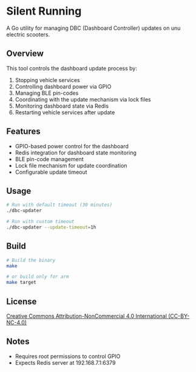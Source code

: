 # Silent Running

A Go utility for managing DBC (Dashboard Controller) updates on unu electric scooters.

## Overview

This tool controls the dashboard update process by:

1. Stopping vehicle services
2. Controlling dashboard power via GPIO
3. Managing BLE pin-codes
4. Coordinating with the update mechanism via lock files
5. Monitoring dashboard state via Redis
6. Restarting vehicle services after update

## Features

- GPIO-based power control for the dashboard
- Redis integration for dashboard state monitoring
- BLE pin-code management
- Lock file mechanism for update coordination
- Configurable update timeout

## Usage

```bash
# Run with default timeout (30 minutes)
./dbc-updater

# Run with custom timeout
./dbc-updater --update-timeout=1h
```

## Build

```bash
# Build the binary
make

# or build only for arm
make target
```

## License

[Creative Commons Attribution-NonCommercial 4.0 International (CC-BY-NC-4.0)](LICENSE)

## Notes

- Requires root permissions to control GPIO
- Expects Redis server at 192.168.7.1:6379